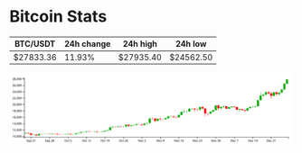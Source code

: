 # Bitcoin Stats

BTC/USDT|24h change|24h high|24h low|
|---|---|---|---|
|$27833.36|11.93%|$27935.40|$24562.50|

<img src="./chart.svg">
